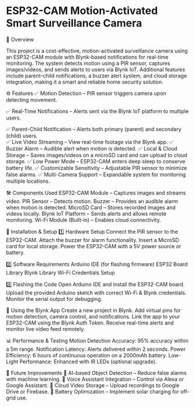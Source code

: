 # ESP32-CAM Motion-Activated Smart Surveillance Camera

📌 Overview

This project is a cost-effective, motion-activated surveillance camera using an ESP32-CAM module with Blynk-based notifications for real-time monitoring. The system detects motion using a PIR sensor, captures images/videos, and sends alerts to users via Blynk IoT. Additional features include parent-child notifications, a buzzer alert system, and cloud storage integration, making it a smart and reliable home security solution.

⚙️ Features
✅ Motion Detection – PIR sensor triggers camera upon detecting movement.

✅ Real-Time Notifications – Alerts sent via the Blynk IoT platform to multiple users.

✅ Parent-Child Notification – Alerts both primary (parent) and secondary (child) users.<br>
✅ Live Video Streaming – View real-time footage via the Blynk app.
✅ Buzzer Alarm – Audible alert when motion is detected.
✅ Local & Cloud Storage – Saves images/videos on a microSD card and can upload to cloud storage.
✅ Low Power Mode – ESP32-CAM enters deep sleep to conserve battery life.
✅ Customizable Sensitivity – Adjustable PIR sensor to minimize false alarms.
✅ Multi-Camera Support – Expandable system for monitoring multiple locations.

🛠️ Components Used
ESP32-CAM Module – Captures images and streams video.
PIR Sensor – Detects motion.
Buzzer – Provides an audible alarm when motion is detected.
MicroSD Card – Stores recorded images and videos locally.
Blynk IoT Platform – Sends alerts and allows remote monitoring.
Wi-Fi Module (Built-in) – Enables cloud connectivity.

🔧 Installation & Setup
1️⃣ Hardware Setup
Connect the PIR sensor to the ESP32-CAM.
Attach the buzzer for alarm functionality.
Insert a MicroSD card for local storage.
Power the ESP32-CAM with a 5V power source or battery.

2️⃣ Software Requirements
Arduino IDE (for flashing firmware)
ESP32 Board Library
Blynk Library
Wi-Fi Credentials Setup

3️⃣ Flashing the Code
Open Arduino IDE and install the ESP32-CAM board.
Upload the provided Arduino sketch with correct Wi-Fi & Blynk credentials.
Monitor the serial output for debugging.

📲 Using the Blynk App
Create a new project in Blynk.
Add virtual pins for motion detection, camera control, and notifications.
Link the app to your ESP32-CAM using the Blynk Auth Token.
Receive real-time alerts and monitor live video feed remotely.

📊 Performance & Testing
Motion Detection Accuracy: 95% accuracy within a 5m range.
Notification Latency: Alerts delivered within 2 seconds.
Power Efficiency: 6 hours of continuous operation on a 2000mAh battery.
Low-Light Performance: Enhanced with IR LEDs (optional upgrade).

📌 Future Improvements
🔹 AI-based Object Detection – Reduce false alarms with machine learning.
🔹 Voice Assistant Integration – Control via Alexa or Google Assistant.
🔹 Cloud Video Storage – Upload recordings to Google Drive or Firebase.
🔹 Battery Optimization – Implement solar charging for off-grid use.




